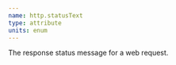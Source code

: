 ```yaml
---
name: http.statusText
type: attribute
units: enum
---
```


The response status message for a web request. 